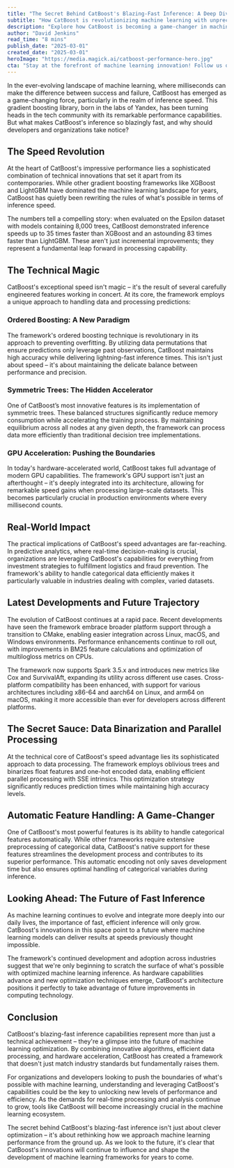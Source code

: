 ```yaml
---
title: "The Secret Behind CatBoost's Blazing-Fast Inference: A Deep Dive into the Future of Machine Learning"
subtitle: "How CatBoost is revolutionizing machine learning with unprecedented inference speeds"
description: "Explore how CatBoost is becoming a game-changer in machine learning, offering inference speeds that outpace traditional frameworks significantly. Discover the innovations that make this possible and the real-world impact in various industries."
author: "David Jenkins"
read_time: "8 mins"
publish_date: "2025-03-01"
created_date: "2025-03-01"
heroImage: "https://media.magick.ai/catboost-performance-hero.jpg"
cta: "Stay at the forefront of machine learning innovation! Follow us on LinkedIn for more in-depth technical analyses and the latest developments in AI optimization techniques."
---
```


In the ever-evolving landscape of machine learning, where milliseconds can make the difference between success and failure, CatBoost has emerged as a game-changing force, particularly in the realm of inference speed. This gradient boosting library, born in the labs of Yandex, has been turning heads in the tech community with its remarkable performance capabilities. But what makes CatBoost's inference so blazingly fast, and why should developers and organizations take notice?

## The Speed Revolution

At the heart of CatBoost's impressive performance lies a sophisticated combination of technical innovations that set it apart from its contemporaries. While other gradient boosting frameworks like XGBoost and LightGBM have dominated the machine learning landscape for years, CatBoost has quietly been rewriting the rules of what's possible in terms of inference speed.

The numbers tell a compelling story: when evaluated on the Epsilon dataset with models containing 8,000 trees, CatBoost demonstrated inference speeds up to 35 times faster than XGBoost and an astounding 83 times faster than LightGBM. These aren't just incremental improvements; they represent a fundamental leap forward in processing capability.

## The Technical Magic

CatBoost's exceptional speed isn't magic – it's the result of several carefully engineered features working in concert. At its core, the framework employs a unique approach to handling data and processing predictions:

### Ordered Boosting: A New Paradigm

The framework's ordered boosting technique is revolutionary in its approach to preventing overfitting. By utilizing data permutations that ensure predictions only leverage past observations, CatBoost maintains high accuracy while delivering lightning-fast inference times. This isn't just about speed – it's about maintaining the delicate balance between performance and precision.

### Symmetric Trees: The Hidden Accelerator

One of CatBoost’s most innovative features is its implementation of symmetric trees. These balanced structures significantly reduce memory consumption while accelerating the training process. By maintaining equilibrium across all nodes at any given depth, the framework can process data more efficiently than traditional decision tree implementations.

### GPU Acceleration: Pushing the Boundaries

In today's hardware-accelerated world, CatBoost takes full advantage of modern GPU capabilities. The framework's GPU support isn't just an afterthought – it's deeply integrated into its architecture, allowing for remarkable speed gains when processing large-scale datasets. This becomes particularly crucial in production environments where every millisecond counts.

## Real-World Impact

The practical implications of CatBoost's speed advantages are far-reaching. In predictive analytics, where real-time decision-making is crucial, organizations are leveraging CatBoost's capabilities for everything from investment strategies to fulfillment logistics and fraud prevention. The framework's ability to handle categorical data efficiently makes it particularly valuable in industries dealing with complex, varied datasets.

## Latest Developments and Future Trajectory

The evolution of CatBoost continues at a rapid pace. Recent developments have seen the framework embrace broader platform support through a transition to CMake, enabling easier integration across Linux, macOS, and Windows environments. Performance enhancements continue to roll out, with improvements in BM25 feature calculations and optimization of multilogloss metrics on CPUs.

The framework now supports Spark 3.5.x and introduces new metrics like Cox and SurvivalAft, expanding its utility across different use cases. Cross-platform compatibility has been enhanced, with support for various architectures including x86-64 and aarch64 on Linux, and arm64 on macOS, making it more accessible than ever for developers across different platforms.

## The Secret Sauce: Data Binarization and Parallel Processing

At the technical core of CatBoost's speed advantage lies its sophisticated approach to data processing. The framework employs oblivious trees and binarizes float features and one-hot encoded data, enabling efficient parallel processing with SSE intrinsics. This optimization strategy significantly reduces prediction times while maintaining high accuracy levels.

## Automatic Feature Handling: A Game-Changer

One of CatBoost's most powerful features is its ability to handle categorical features automatically. While other frameworks require extensive preprocessing of categorical data, CatBoost's native support for these features streamlines the development process and contributes to its superior performance. This automatic encoding not only saves development time but also ensures optimal handling of categorical variables during inference.

## Looking Ahead: The Future of Fast Inference

As machine learning continues to evolve and integrate more deeply into our daily lives, the importance of fast, efficient inference will only grow. CatBoost's innovations in this space point to a future where machine learning models can deliver results at speeds previously thought impossible.

The framework's continued development and adoption across industries suggest that we're only beginning to scratch the surface of what's possible with optimized machine learning inference. As hardware capabilities advance and new optimization techniques emerge, CatBoost's architecture positions it perfectly to take advantage of future improvements in computing technology.

## Conclusion

CatBoost's blazing-fast inference capabilities represent more than just a technical achievement – they're a glimpse into the future of machine learning optimization. By combining innovative algorithms, efficient data processing, and hardware acceleration, CatBoost has created a framework that doesn't just match industry standards but fundamentally raises them.

For organizations and developers looking to push the boundaries of what's possible with machine learning, understanding and leveraging CatBoost's capabilities could be the key to unlocking new levels of performance and efficiency. As the demands for real-time processing and analysis continue to grow, tools like CatBoost will become increasingly crucial in the machine learning ecosystem.

The secret behind CatBoost's blazing-fast inference isn't just about clever optimization – it's about rethinking how we approach machine learning performance from the ground up. As we look to the future, it's clear that CatBoost's innovations will continue to influence and shape the development of machine learning frameworks for years to come.
